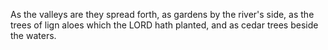 As the valleys are they spread forth, as gardens by the river's side, as the trees of lign aloes which the LORD hath planted, and as cedar trees beside the waters.

